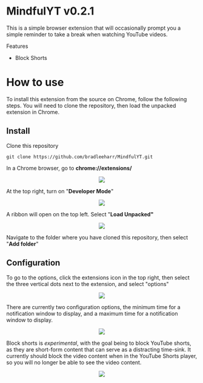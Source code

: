 # MindfulYT v0.2.1
This is a simple browser extension that will occasionally prompt you a simple reminder to take a break when watching YouTube videos. 

Features

* Block Shorts


# How to use

To install this extension from the source on Chrome, follow the following steps. You will need to clone the repository, then load the unpacked extension in Chrome.

## Install

Clone this repository
```
git clone https://github.com/bradleeharr/MindfulYT.git
```
In a Chrome browser, go to **chrome://extensions/**
<p align="center">
 <img src="https://github.com/user-attachments/assets/fcc0df47-4ff7-44aa-92db-5a00fdd2e409">
</p>

At the top right, turn on "**Developer Mode**"
<p align="center">
  <img src="https://github.com/user-attachments/assets/be011f31-0ed7-4ed4-a696-3a09a1ea0951">
</p>

A ribbon will open on the top left. Select "**Load Unpacked"**
<p align="center">
  <img src="https://github.com/user-attachments/assets/472bb63b-fb05-4c6f-9c4e-044cc5f9fa10">
</p>

Navigate to the folder where you have cloned this repository, then select "**Add folder**"

## Configuration

To go to the options, click the extensions icon in the top right, then select the three vertical dots next to the extension, and select "options"

<p align="center">
 <img src="https://github.com/user-attachments/assets/a14d325b-fada-434d-b4c7-17aceb20781b">
</p>

There are currently two configuration options, the minimum time for a notification window to display, and a maximum time for a notification window to display. 

<p align="center">
 <img src="https://github.com/user-attachments/assets/44e80427-0687-4785-bafa-f691a1c57b20">
</p>

Block shorts is _experimental_, with the goal being to block YouTube shorts, as they are short-form content that can serve as a distracting time-sink. It currently should block the video content when in the YouTube Shorts player, so you will no longer be able to see the video content.

<p align="center">
  <img src="https://github.com/user-attachments/assets/6fcb99ef-ac4e-495b-9f90-13e8a9b5e178">
</p>

